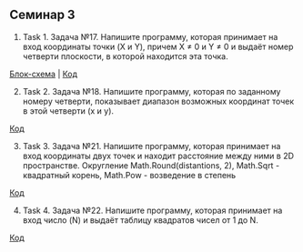 ## Семинар 3
1. Task 1. Задача №17. Напишите программу, которая принимает на вход координаты точки (X и Y), причем X ≠ 0 и Y ≠ 0 и выдаёт номер четверти плоскости, в которой находится эта точка.

[Блок-схема](Task1/diagram.drawio.png) | [Код](Task1/Program.cs)

2. Task 2. Задача №18. Напишите программу, которая по заданному номеру
четверти, показывает диапазон возможных координат точек в этой четверти (x и y).


[Код](/Task2/Program.cs)

3. Task 3.  Задача №21. Напишите программу, которая принимает на вход координаты двух точек и находит расстояние между ними в 2D пространстве. Округление  Math.Round(distantions, 2), Math.Sqrt - квадратный корень, Math.Pow - возведение в степень

[Код](Task3/Program.cs)

4. Task 4. Задача №22. Напишите программу, которая принимает на вход число (N) и выдаёт таблицу квадратов чисел от 1 до N.

[Код](Task4/Program.cs)


